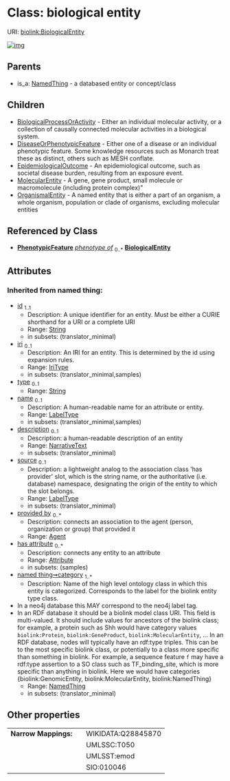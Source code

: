 
# Class: biological entity




URI: [biolink:BiologicalEntity](https://w3id.org/biolink/vocab/BiologicalEntity)


[![img](https://yuml.me/diagram/nofunky;dir:TB/class/[PhenotypicFeature],[OrganismalEntity],[NamedThing],[MolecularEntity],[EpidemiologicalOutcome],[DiseaseOrPhenotypicFeature],[BiologicalProcessOrActivity],[BiologicalEntity&#124;id(i):string;iri(i):iri_type%20%3F;type(i):string%20%3F;name(i):label_type%20%3F;description(i):narrative_text%20%3F;source(i):label_type%20%3F]^-[OrganismalEntity],[BiologicalEntity]^-[MolecularEntity],[BiologicalEntity]^-[EpidemiologicalOutcome],[BiologicalEntity]^-[DiseaseOrPhenotypicFeature],[BiologicalEntity]^-[BiologicalProcessOrActivity],[NamedThing]^-[BiologicalEntity],[Attribute],[Agent])](https://yuml.me/diagram/nofunky;dir:TB/class/[PhenotypicFeature],[OrganismalEntity],[NamedThing],[MolecularEntity],[EpidemiologicalOutcome],[DiseaseOrPhenotypicFeature],[BiologicalProcessOrActivity],[BiologicalEntity&#124;id(i):string;iri(i):iri_type%20%3F;type(i):string%20%3F;name(i):label_type%20%3F;description(i):narrative_text%20%3F;source(i):label_type%20%3F]^-[OrganismalEntity],[BiologicalEntity]^-[MolecularEntity],[BiologicalEntity]^-[EpidemiologicalOutcome],[BiologicalEntity]^-[DiseaseOrPhenotypicFeature],[BiologicalEntity]^-[BiologicalProcessOrActivity],[NamedThing]^-[BiologicalEntity],[Attribute],[Agent])

## Parents

 *  is_a: [NamedThing](NamedThing.md) - a databased entity or concept/class

## Children

 * [BiologicalProcessOrActivity](BiologicalProcessOrActivity.md) - Either an individual molecular activity, or a collection of causally connected molecular activities in a biological system.
 * [DiseaseOrPhenotypicFeature](DiseaseOrPhenotypicFeature.md) - Either one of a disease or an individual phenotypic feature. Some knowledge resources such as Monarch treat these as distinct, others such as MESH conflate.
 * [EpidemiologicalOutcome](EpidemiologicalOutcome.md) - An epidemiological outcome, such as societal disease burden, resulting from an exposure event.
 * [MolecularEntity](MolecularEntity.md) - A gene, gene product, small molecule or macromolecule (including protein complex)"
 * [OrganismalEntity](OrganismalEntity.md) - A named entity that is either a part of an organism, a whole organism, population or clade of organisms, excluding molecular entities

## Referenced by Class

 *  **[PhenotypicFeature](PhenotypicFeature.md)** *[phenotype of](phenotype_of.md)*  <sub>0..\*</sub>  **[BiologicalEntity](BiologicalEntity.md)**

## Attributes


### Inherited from named thing:

 * [id](id.md)  <sub>1..1</sub>
     * Description: A unique identifier for an entity. Must be either a CURIE shorthand for a URI or a complete URI
     * Range: [String](types/String.md)
     * in subsets: (translator_minimal)
 * [iri](iri.md)  <sub>0..1</sub>
     * Description: An IRI for an entity. This is determined by the id using expansion rules.
     * Range: [IriType](types/IriType.md)
     * in subsets: (translator_minimal,samples)
 * [type](type.md)  <sub>0..1</sub>
     * Range: [String](types/String.md)
 * [name](name.md)  <sub>0..1</sub>
     * Description: A human-readable name for an attribute or entity.
     * Range: [LabelType](types/LabelType.md)
     * in subsets: (translator_minimal,samples)
 * [description](description.md)  <sub>0..1</sub>
     * Description: a human-readable description of an entity
     * Range: [NarrativeText](types/NarrativeText.md)
     * in subsets: (translator_minimal)
 * [source](source.md)  <sub>0..1</sub>
     * Description: a lightweight analog to the association class 'has provider' slot, which is the string name, or the authoritative (i.e. database) namespace, designating the origin of the entity to which the slot belongs.
     * Range: [LabelType](types/LabelType.md)
     * in subsets: (translator_minimal)
 * [provided by](provided_by.md)  <sub>0..\*</sub>
     * Description: connects an association to the agent (person, organization or group) that provided it
     * Range: [Agent](Agent.md)
 * [has attribute](has_attribute.md)  <sub>0..\*</sub>
     * Description: connects any entity to an attribute
     * Range: [Attribute](Attribute.md)
     * in subsets: (samples)
 * [named thing➞category](named_thing_category.md)  <sub>1..\*</sub>
     * Description: Name of the high level ontology class in which this entity is categorized. Corresponds to the label for the biolink entity type class.
 * In a neo4j database this MAY correspond to the neo4j label tag.
 * In an RDF database it should be a biolink model class URI.
This field is multi-valued. It should include values for ancestors of the biolink class; for example, a protein such as Shh would have category values `biolink:Protein`, `biolink:GeneProduct`, `biolink:MolecularEntity`, ...
In an RDF database, nodes will typically have an rdf:type triples. This can be to the most specific biolink class, or potentially to a class more specific than something in biolink. For example, a sequence feature `f` may have a rdf:type assertion to a SO class such as TF_binding_site, which is more specific than anything in biolink. Here we would have categories {biolink:GenomicEntity, biolink:MolecularEntity, biolink:NamedThing}
     * Range: [NamedThing](NamedThing.md)
     * in subsets: (translator_minimal)

## Other properties

|  |  |  |
| --- | --- | --- |
| **Narrow Mappings:** | | WIKIDATA:Q28845870 |
|  | | UMLSSC:T050 |
|  | | UMLSST:emod |
|  | | SIO:010046 |

